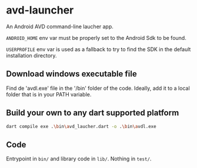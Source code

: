 # avd-launcher

An Android AVD command-line laucher app.

`ANDROID_HOME` env var must be properly set to the Android Sdk to be found.

`USERPROFILE` env var is used as a fallback to try to find the SDK in the default installation directory.  

## Download windows executable file

Find de 'avdl.exe' file in the '/bin' folder of the code. Ideally, add it to a local folder that is in your PATH variable.

## Build your own to any dart supported platform

```sh
dart compile exe .\bin\avd_laucher.dart -o .\bin\avdl.exe
```

## Code

Entrypoint in `bin/` and library code in `lib/`. Nothing in `test/`.
